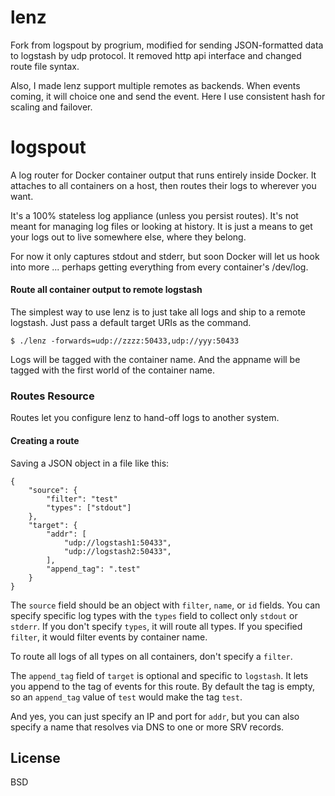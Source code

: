 # lenz

Fork from logspout by progrium, modified for sending JSON-formatted data to logstash by udp protocol. It removed http api interface and changed route file syntax.

Also, I made lenz support multiple remotes as backends. When events coming, it will choice one and send the event. Here I use consistent hash for scaling and failover.

# logspout

A log router for Docker container output that runs entirely inside Docker. It attaches to all containers on a host, then routes their logs to wherever you want.

It's a 100% stateless log appliance (unless you persist routes). It's not meant for managing log files or looking at history. It is just a means to get your logs out to live somewhere else, where they belong.

For now it only captures stdout and stderr, but soon Docker will let us hook into more ... perhaps getting everything from every container's /dev/log. 

#### Route all container output to remote logstash

The simplest way to use lenz is to just take all logs and ship to a remote logstash. Just pass a default target URIs as the command.

	$ ./lenz -forwards=udp://zzzz:50433,udp://yyy:50433

Logs will be tagged with the container name. And the appname will be tagged with the first world of the container name.

### Routes Resource

Routes let you configure lenz to hand-off logs to another system.

#### Creating a route

Saving a JSON object in a file like this:

	{
		"source": {
			"filter": "test"
			"types": ["stdout"]
		},
		"target": {
			"addr": [
                "udp://logstash1:50433",
                "udp://logstash2:50433",
            ],
			"append_tag": ".test"
		}
	}

The `source` field should be an object with `filter`, `name`, or `id` fields. You can specify specific log types with the `types` field to collect only `stdout` or `stderr`. If you don't specify `types`, it will route all types. If you specified `filter`, it would filter events by container name. 

To route all logs of all types on all containers, don't specify a `filter`. 

The `append_tag` field of `target` is optional and specific to `logstash`. It lets you append to the tag of events for this route. By default the tag is empty, so an `append_tag` value of `test` would make the tag `test`.

And yes, you can just specify an IP and port for `addr`, but you can also specify a name that resolves via DNS to one or more SRV records.

## License

BSD
